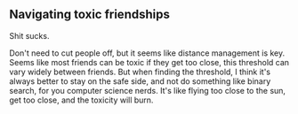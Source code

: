 
## Navigating toxic friendships

Shit sucks.

Don't need to cut people off, but it seems like distance management is key. Seems like most friends can be toxic if they get too close, this threshold can vary widely between friends. But when finding the threshold, I think it's always better to stay on the safe side, and not do something like binary search, for you computer science nerds. It's like flying too close to the sun, get too close, and the toxicity will burn.